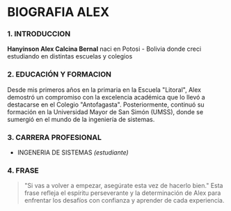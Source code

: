# BIOGRAFIA ALEX

### 1. INTRODUCCION

**Hanyinson Alex Calcina Bernal** naci en Potosi - Bolivia donde creci estudiando en distintas escuelas y colegios

### 2. EDUCACIÓN Y FORMACION

Desde mis primeros años en la primaria en la Escuela "Litoral", Alex demostró un compromiso con la excelencia académica que lo llevó a destacarse en el Colegio "Antofagasta". Posteriormente, continuó su formación en la Universidad Mayor de San Simón (UMSS), donde se sumergió en el mundo de la ingeniería de sistemas.

### 3. CARRERA PROFESIONAL

- INGENERIA DE SISTEMAS _(estudiante)_

### 4. FRASE

> "Si vas a volver a empezar, asegúrate esta vez de hacerlo bien." Esta frase refleja el espíritu perseverante y la determinación de Alex para enfrentar los desafíos con confianza y aprender de cada experiencia.

